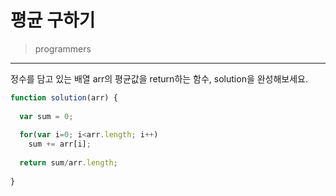 # 평균 구하기

> programmers
> 

---

정수를 담고 있는 배열 arr의 평균값을 return하는 함수, solution을 완성해보세요.

```javascript
function solution(arr) {
    
  var sum = 0;
    
  for(var i=0; i<arr.length; i++)
    sum += arr[i];
    
  return sum/arr.length;
    
}
```